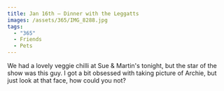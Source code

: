 ```yaml
---
title: Jan 16th — Dinner with the Leggatts
images: /assets/365/IMG_8288.jpg
tags:
  - "365"
  - Friends
  - Pets
---
```

We had a lovely veggie chilli at Sue & Martin's tonight, but the star of the show was this guy. I got a bit obsessed with taking picture of Archie, but just look at that face, how could you not?